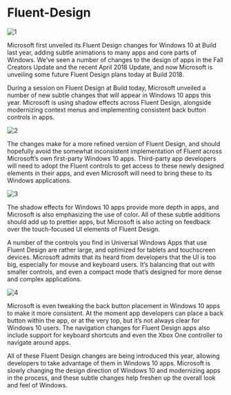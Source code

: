 # Fluent-Design

![1](https://user-images.githubusercontent.com/29957509/39998293-418ff9a0-57a3-11e8-8a04-d788290d903d.PNG)

Microsoft first unveiled its Fluent Design changes for Windows 10 at Build last year, adding subtle animations to many apps and core parts of Windows. We’ve seen a number of changes to the design of apps in the Fall Creators Update and the recent April 2018 Update, and now Microsoft is unveiling some future Fluent Design plans today at Build 2018.

During a session on Fluent Design at Build today, Microsoft unveiled a number of new subtle changes that will appear in Windows 10 apps this year. Microsoft is using shadow effects across Fluent Design, alongside modernizing context menus and implementing consistent back button controls in apps.

![2](https://user-images.githubusercontent.com/29957509/39998294-41d50752-57a3-11e8-9a49-a6ad92a4148a.PNG)

The changes make for a more refined version of Fluent Design, and should hopefully avoid the somewhat inconsistent implementation of Fluent across Microsoft’s own first-party Windows 10 apps. Third-party app developers will need to adopt the Fluent controls to get access to these newly designed elements in their apps, and even Microsoft will need to bring these to its Windows applications.

![3](https://user-images.githubusercontent.com/29957509/39998295-42111eea-57a3-11e8-9b3a-85e475a33933.PNG)

The shadow effects for Windows 10 apps provide more depth in apps, and Microsoft is also emphasizing the use of color. All of these subtle additions should add up to prettier apps, but Microsoft is also acting on feedback over the touch-focused UI elements of Fluent Design.

A number of the controls you find in Universal Windows Apps that use Fluent Design are rather large, and optimized for tablets and touchscreen devices. Microsoft admits that its heard from developers that the UI is too big, especially for mouse and keyboard users. It’s balancing that out with smaller controls, and even a compact mode that’s designed for more dense and complex applications.

![4](https://user-images.githubusercontent.com/29957509/39998296-424ccdfa-57a3-11e8-9abd-4db0cc17ab41.PNG)

Microsoft is even tweaking the back button placement in Windows 10 apps to make it more consistent. At the moment app developers can place a back button within the app, or at the very top, but it’s not always clear for Windows 10 users. The navigation changes for Fluent Design apps also include support for keyboard shortcuts and even the Xbox One controller to navigate around apps.

All of these Fluent Design changes are being introduced this year, allowing developers to take advantage of them in Windows 10 apps. Microsoft is slowly changing the design direction of Windows 10 and modernizing apps in the process, and these subtle changes help freshen up the overall look and feel of Windows.
